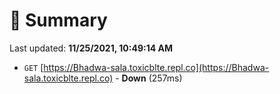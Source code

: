 # 📖 Summary
Last updated: **11/25/2021, 10:49:14 AM**

- `GET` [https://Bhadwa-sala.toxicblte.repl.co](https://Bhadwa-sala.toxicblte.repl.co) - **Down** (257ms)
